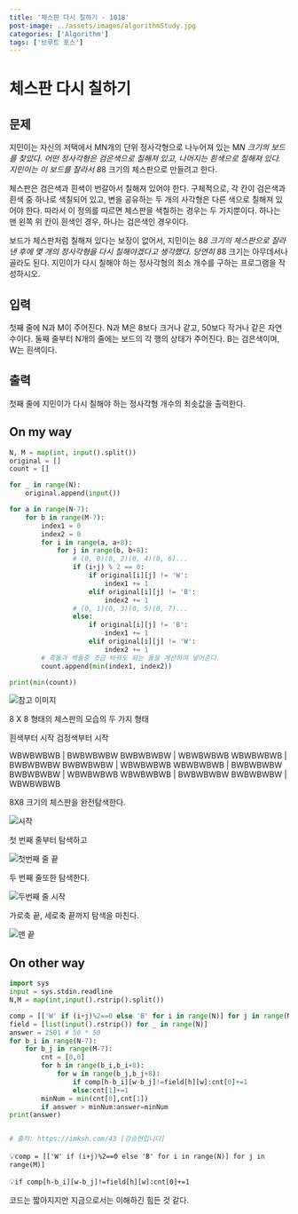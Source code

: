```yaml
---
title: '체스판 다시 칠하기 - 1018'
post-image: ../assets/images/algorithmStudy.jpg
categories: ['Algorithm']
tags: ['브루트 포스']
---
```


# 체스판 다시 칠하기

## 문제

지민이는 자신의 저택에서 MN개의 단위 정사각형으로 나누어져 있는 M*N 크기의 보드를 찾았다. 어떤 정사각형은 검은색으로 칠해져 있고, 나머지는 흰색으로 칠해져 있다. 지민이는 이 보드를 잘라서 8*8 크기의 체스판으로 만들려고 한다.

체스판은 검은색과 흰색이 번갈아서 칠해져 있어야 한다. 구체적으로, 각 칸이 검은색과 흰색 중 하나로 색칠되어 있고, 변을 공유하는 두 개의 사각형은 다른 색으로 칠해져 있어야 한다. 따라서 이 정의를 따르면 체스판을 색칠하는 경우는 두 가지뿐이다. 하나는 맨 왼쪽 위 칸이 흰색인 경우, 하나는 검은색인 경우이다.

보드가 체스판처럼 칠해져 있다는 보장이 없어서, 지민이는 8*8 크기의 체스판으로 잘라낸 후에 몇 개의 정사각형을 다시 칠해야겠다고 생각했다. 당연히 8*8 크기는 아무데서나 골라도 된다. 지민이가 다시 칠해야 하는 정사각형의 최소 개수를 구하는 프로그램을 작성하시오.

## 입력

첫째 줄에 N과 M이 주어진다. N과 M은 8보다 크거나 같고, 50보다 작거나 같은 자연수이다. 둘째 줄부터 N개의 줄에는 보드의 각 행의 상태가 주어진다. B는 검은색이며, W는 흰색이다.

## 출력

첫째 줄에 지민이가 다시 칠해야 하는 정사각형 개수의 최솟값을 출력한다.



## On my way

```python
N, M = map(int, input().split())
original = []
count = []

for _ in range(N):
    original.append(input())

for a in range(N-7):
    for b in range(M-7):
        index1 = 0
        index2 = 0
        for i in range(a, a+8):
            for j in range(b, b+8):
              	# (0, 0)(0, 2)(0, 4)(0, 6)...
                if (i+j) % 2 == 0:
                    if original[i][j] != 'W':
                        index1 += 1
                    elif original[i][j] != 'B':
                        index2 += 1
                # (0, 1)(0, 3)(0, 5)(0, 7)...
                else:
                    if original[i][j] != 'B':
                        index1 += 1
                    elif original[i][j] != 'W':
                        index2 += 1
        # 흑돌과 백돌중 조금 바꿔도 되는 돌을 계산하여 넣어준다.
        count.append(min(index1, index2))

print(min(count))
```

![참고 이미지](https://user-images.githubusercontent.com/80687913/134811538-a2e92869-b74a-47af-a960-ac998a6963d4.png)



8 X 8 형태의 체스판의 모습의 두 가지 형태

흰색부터 시작			검정색부터 시작

WBWBWBWB	|	BWBWBWBW
BWBWBWBW	|	WBWBWBWB
WBWBWBWB	|	BWBWBWBW
BWBWBWBW	|	WBWBWBWB
WBWBWBWB	|	BWBWBWBW
BWBWBWBW	|	WBWBWBWB
WBWBWBWB	|	BWBWBWBW
BWBWBWBW	|	WBWBWBWB

8X8 크기의 체스판을 완전탐색한다.

![시작](https://user-images.githubusercontent.com/80687913/134811316-9b91aa3b-3b34-4a1e-9f74-4d280f953f78.png)

첫 번째 줄부터 탐색하고

![첫번째 줄 끝](https://user-images.githubusercontent.com/80687913/134811325-11e787d7-519f-41f7-9368-75c27f504d53.png)

두 번째 줄또한 탐색한다.

![두번째 줄 시작](https://user-images.githubusercontent.com/80687913/134811331-b81b0e5a-5241-41a9-a986-e6a9673539c4.png)

가로축 끝, 세로축 끝까지 탐색을 마친다.

![맨 끝](https://user-images.githubusercontent.com/80687913/134811335-2c070fcf-cac2-43ff-8a5d-57b6d1c39851.png)

## On other way

```python
import sys
input = sys.stdin.readline
N,M = map(int,input().rstrip().split())

comp = [['W' if (i+j)%2==0 else 'B' for i in range(N)] for j in range(M)]
field = [list(input().rstrip()) for _ in range(N)]
answer = 2501 # 50 * 50
for b_i in range(N-7):
    for b_j in range(M-7):
        cnt = [0,0]
        for h in range(b_i,b_i+8):
            for w in range(b_j,b_j+8):
                if comp[h-b_i][w-b_j]!=field[h][w]:cnt[0]+=1
                else:cnt[1]+=1
        minNum = min(cnt[0],cnt[1])
        if answer > minNum:answer=minNum
print(answer)


# 출처: https://imksh.com/43 [강승현입니다]
```

💡`comp = [['W' if (i+j)%2==0 else 'B' for i in range(N)] for j in range(M)]`

💡`if comp[h-b_i][w-b_j]!=field[h][w]:cnt[0]+=1`

코드는 짧아지지만 지금으로서는 이해하긴 힘든 것 같다.


